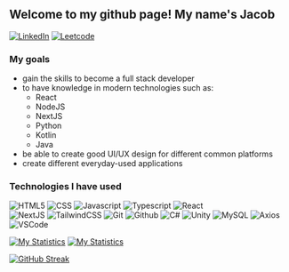 ## Welcome to my github page! My name's Jacob
[![LinkedIn](https://img.shields.io/badge/-LinkedIn-0077B5?style=flat-rounded&logo=linkedin&logoColor=ffffff)](https://www.linkedin.com/in/jacob-esclamado-377689218/)
[![Leetcode](https://img.shields.io/badge/-Leetcode-grey?style=flat-rounded&logo=leetcode)](https://leetcode.com/u/Jaxeetee/)

### My goals
- gain the skills to become a full stack developer
- to have knowledge in modern technologies such as:
    - React
    - NodeJS
    - NextJS
    - Python
    - Kotlin
    - Java
- be able to create good UI/UX design for different common platforms
- create different everyday-used applications

### Technologies I have used 
![HTML5](https://img.shields.io/badge/-HTML5-grey?style=flat-rounded&logo=html5)
![CSS](https://img.shields.io/badge/-CSS3-grey?style=flat-rounded&logo=css3)
![Javascript](https://img.shields.io/badge/Javascript-grey?style=flat-rounded&logo=javascript)
![Typescript](https://img.shields.io/badge/Typescript-grey?style=flat-rounded&logo=typescript)
![React](https://img.shields.io/badge/React-grey?style=flat-rounded&logo=react)  
![NextJS](https://img.shields.io/badge/NextJS-grey?style=flat-rounded&logo=next.js)
![TailwindCSS](https://img.shields.io/badge/TailwindCSS-grey?style=flat-rounded&logo=tailwindcss)
![Git](https://img.shields.io/badge/Git-grey?style=flat-rounded&logo=git)
![Github](https://img.shields.io/badge/Github-grey?style=flat-rounded&logo=github)
![C#](https://img.shields.io/badge/C%23-grey?style=flat-rounded)
![Unity](https://img.shields.io/badge/Unity-grey?style=flat-rounded&logo=unity)
![MySQL](https://img.shields.io/badge/MySql-grey?style=flat-rounded&logo=mysql)
![Axios](https://img.shields.io/badge/Axios-grey?style=flat-rounded&logo=axios)
![VSCode](https://img.shields.io/badge/VS%20Code-grey?style=flat-rounded&logo=visualstudiocode&logoColor=0078d7)


[![My Statistics](https://github-readme-stats.vercel.app/api?username=Jaxeetee&show_icons=true&custom_title=My%20Stats&hide_border=false&border_radius=10&card_width=450&bg_color=0e1116&theme=radical#gh-dark-mode-only)](https://github.com/anuraghazra/github-readme-stats#gh-dark-mode-only)
[![My Statistics](https://github-readme-stats.vercel.app/api?username=Jaxeetee&custom_title=My%20Stats&show_icons=true&theme=transparent#gh-light-mode-only)](https://github.com/anuraghazra/github-readme-stats#gh-light-mode-only)

[![GitHub Streak](https://streak-stats.demolab.com?user=Jaxeetee&theme=github-dark-blue&hide_border=false&border_radius=10&date_format=j%20M%5B%20Y%5D&mode=weekly&card_width=450&hide_total_contributions=true)](https://git.io/streak-stats)
